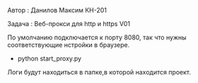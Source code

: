 ﻿Автор : Данилов Максим КН-201

Задача : Веб-прокси для http и https V01

По умолчанию подключается к порту 8080, так что нужны соответствующие нстройки в браузере.

- python start_proxy.py 

Логи будут находиться в папке,в которой находится проект. 